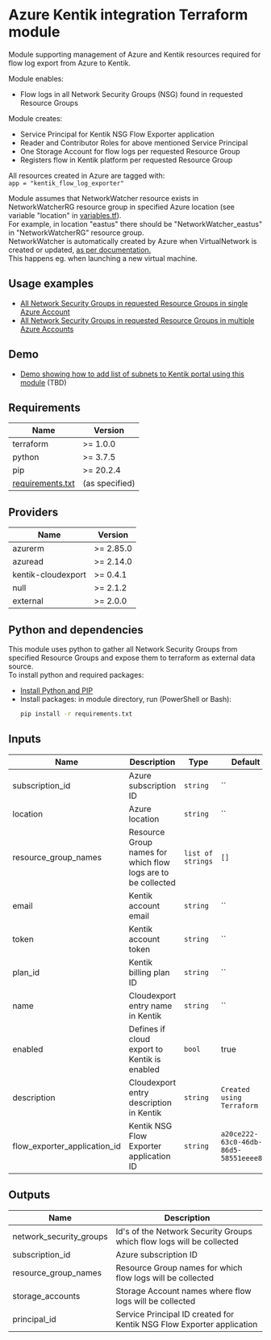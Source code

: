 # Azure Kentik integration Terraform module

Module supporting management of Azure and Kentik resources required for flow log export from Azure to Kentik.

Module enables:
* Flow logs in all Network Security Groups (NSG) found in requested Resource Groups

Module creates:
* Service Principal for Kentik NSG Flow Exporter application
* Reader and Contributor Roles for above mentioned Service Principal
* One Storage Account for flow logs per requested Resource Group
* Registers flow in Kentik platform per requested Resource Group

All resources created in Azure are tagged with:  
`app = "kentik_flow_log_exporter"`  

Module assumes that NetworkWatcher resource exists in NetworkWatcherRG resource group in specified Azure location (see variable "location" in [variables.tf](./variables.tf)).  
For example, in location "eastus" there should be "NetworkWatcher_eastus" in "NetworkWatcherRG" resource group.  
NetworkWatcher is automatically created by Azure when VirtualNetwork is created or updated, [as per documentation.](https://docs.microsoft.com/en-us/azure/network-watcher/network-watcher-create)  
This happens eg. when launching a new virtual machine.

## Usage examples

* [All Network Security Groups in requested Resource Groups in single Azure Account](examples/single_account_multiple_resource_groups)
* [All Network Security Groups in requested Resource Groups in multiple Azure Accounts](examples/multiple_accounts_multiple_resource_group)

## Demo

* [Demo showing how to add list of subnets to Kentik portal using this module](demo) (TBD)

## Requirements

| Name | Version |
|------|---------|
| terraform | >= 1.0.0 |
| python | >= 3.7.5 |
| pip | >= 20.2.4 |
| [requirements.txt](./requirements.txt) | (as specified) |

## Providers

| Name | Version |
|------|---------|
| azurerm | >= 2.85.0 |
| azuread | >= 2.14.0 |
| kentik-cloudexport | >= 0.4.1 |
| null | >= 2.1.2 |
| external | >= 2.0.0 |

## Python and dependencies

This module uses python to gather all Network Security Groups from specified Resource Groups and expose them to terraform as external data source.  
To install python and required packages:
* [Install Python and PIP](https://docs.python.org/3/using/index.html)
* Install packages: in module directory, run (PowerShell or Bash):
  ```bash
  pip install -r requirements.txt
  ```
## Inputs

| Name | Description | Type | Default | Required |
|------|-------------|------|---------|:--------:|
| subscription_id | Azure subscription ID | `string` | `` | yes |
| location | Azure location  | `string` | `` | yes |
| resource_group_names | Resource Group names for which flow logs are to be collected | `list of strings` | `[]` | yes |
| email | Kentik account email | `string` | `` | yes |
| token | Kentik account token | `string` | `` | yes |
| plan_id | Kentik billing plan ID | `string` | `` | yes |
| name | Cloudexport entry name in Kentik | `string` | `` | yes |
| enabled | Defines if cloud export to Kentik is enabled | `bool` | true | no |
| description | Cloudexport entry description in Kentik | `string` | `Created using Terraform` | no |
| flow_exporter_application_id | Kentik NSG Flow Exporter application ID | `string` | `a20ce222-63c0-46db-86d5-58551eeee89f` | no |


## Outputs

| Name | Description |
|------|-------------|
| network_security_groups | Id's of the Network Security Groups which flow logs will be collected |
| subscription_id | Azure subscription ID |
| resource_group_names | Resource Group names for which flow logs will be collected |
| storage_accounts | Storage Account names where flow logs will be collected |
| principal_id | Service Principal ID created for Kentik NSG Flow Exporter application |